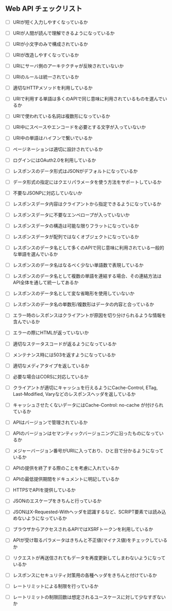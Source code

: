 ## Web API チェックリスト

- [ ] URIが短く入力しやすくなっているか
- [ ] URIが人間が読んで理解できるようになっているか
- [ ] URIが小文字のみで構成されているか
- [ ] URIが改造しやすくなっているか
- [ ] URIにサーバ側のアーキテクチャが反映されていないか
- [ ] URIのルールは統一されているか
- [ ] 適切なHTTPメソッドを利用しているか
- [ ] URIで利用する単語は多くのAPIで同じ意味に利用されているものを選んでいるか
- [ ] URIで使われている名詞は複数形になっているか
- [ ] URI中にスペースやエンコードを必要とする文字が入っていないか
- [ ] URI中の単語はハイフンで繋いでいるか
- [ ] ページネーションは適切に設計されているか
- [ ] ログインにはOAuth2.0を利用しているか
- [ ] レスポンスのデータ形式はJSONがデフォルトになっているか
- [ ] データ形式の指定にはクエリパラメータを使う方法をサポートしているか
- [ ] 不要なJSONPに対応していないか
- [ ] レスポンスデータ内容はクライアントから指定できるようになっているか
- [ ] レスポンスデータに不要なエンベロープが入っていないか
- [ ] レスポンスデータの構造は可能な限りフラットになっているか
- [ ] レスポンスデータが配列ではなくオブジェクトになっているか
- [ ] レスポンスのデータ名として多くのAPIで同じ意味に利用されている一般的な単語を選んでいるか
- [ ] レスポンスのデータ名はなるべく少ない単語数で表現しているか
- [ ] レスポンスのデータ名として複数の単語を連結する場合、その連結方法はAPI全体を通して統一してあるか
- [ ] レスポンスのデータ名として変な省略形を使用していないか
- [ ] レスポンスのデータ名の単数形/複数形はデータの内容と合っているか
- [ ] エラー時のレスポンスはクライアントが原因を切り分けられるような情報を含んでいるか
- [ ] エラーの際にHTMLが返っていないか
- [ ] 適切なステータスコードが返るようになっているか
- [ ] メンテナンス時には503を返すようになっているか
- [ ] 適切なメディアタイプを返しているか
- [ ] 必要な場合はCORSに対応しているか
- [ ] クライアントが適切にキャッシュを行えるようにCache-Control, ETag, Last-Modified, Varyなどのレスポンスヘッダを返しているか
- [ ] キャッシュさせたくないデータにはCache-Control: no-cache が付けられているか
- [ ] APIはバージョンで管理されているか
- [ ] APIのバージョンはセマンティックバージョニングに沿ったものになっているか
- [ ] メジャーバージョン番号がURIに入っており、ひと目で分かるようになっているか
- [ ] APIの提供を終了する際のことを考慮に入れているか
- [ ] APIの最低提供期間をドキュメントに明記しているか
- [ ] HTTPSでAPIを提供しているか
- [ ] JSONのエスケープをきちんと行っているか
- [ ] JSONはX-Requested-Withヘッダを認識するなど、SCRIPT要素では読み込めないようになっているか
- [ ] ブラウザからアクセスされるAPIではXSRFトークンを利用しているか
- [ ] APIが受け取るパラメータはきちんと不正値(マイナス値)をチェックしているか
- [ ] リクエストが再送信されてもデータを再度更新してしまわないようになっているか
- [ ] レスポンスにセキュリティ対策用の各種ヘッダをきちんと付けているか
- [ ] レートリミットによる制限を行っているか
- [ ] レートリミットの制限回数は想定されるユースケースに対して少なすぎないか

